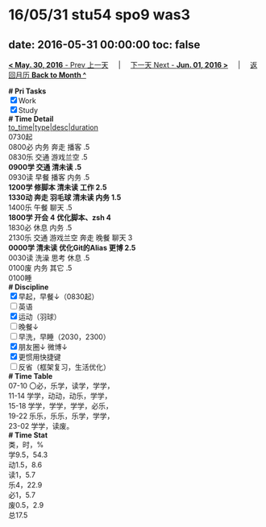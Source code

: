 # 16/05/31 stu54 spo9 was3

date: 2016-05-31 00:00:00
toc: false
---
[**< May. 30, 2016** - Prev 上一天](/lifelogs/2016/05/d30.md) &nbsp; &nbsp; | &nbsp; &nbsp; [下一天 Next - **Jun. 01, 2016 >**](/lifelogs/2016/06/d01.md) &nbsp; &nbsp; |  &nbsp; &nbsp; [返回月历 **Back to Month ^**](/lifelogs/2016/05/index.md)
<br/><div><b># Pri Tasks</b></div><div><input checked="true" type="checkbox"/>Work</div><div><input checked="true" type="checkbox"/>Study</div><div><b># Time Detail</b></div><div><u>to_time|type|desc|duration</u></div><div>0730起</div><div>0800必 内务 奔走 播客 .5</div><div>0830乐 交通 游戏兰空 .5</div><div><b>0900学 交通 清未读 .5</b></div><div>0930读 早餐 播客 内务 .5</div><div><b>1200学 修脚本 清未读 工作 2.5</b></div><div><b>1330动 奔走 羽毛球 清未读 内务 1.5</b></div><div>1400乐 午餐 聊天 .5</div><div><b>1800学 开会 4</b> <b>优化</b><b>脚本、zsh 4</b></div><div>1830必 休息 内务 .5</div><div>2130乐 交通 游戏兰空 奔走 晚餐 聊天 3</div><div><b>0000学 清未读 优化Git的Alias 更博 2.5</b></div><div>0030读 洗澡 思考 休息 .5</div><div>0100废 内务 其它 .5</div><div>0100睡</div><div><b># Discipline</b></div><div><input checked="true" type="checkbox"/>早起，早餐↓（0830起）</div><div><input type="checkbox"/>英语</div><div><input checked="true" type="checkbox"/>运动（羽球）</div><div><input type="checkbox"/>晚餐↓</div><div><input type="checkbox"/>早洗，早睡（2030，2300）</div><div><b><input checked="true" type="checkbox"/></b>朋友圈↓ 微博↓</div><div><input checked="true" type="checkbox"/>更惯用快捷键</div><div><input type="checkbox"/>反省（框架复习，生活优化）</div><div><b># Time Table</b></div><div>07-10 〇必，乐学，读学，学学，</div><div>11-14 学学，动动，动乐，学学，</div><div>15-18 学学，学学，学学，必乐，</div><div>19-22 乐乐，乐乐，乐学，学学，</div><div>23-02 学学，读废。</div><div><b># Time Stat</b></div><div>类，时，%</div><div>学9.5，54.3</div><div>动1.5，8.6</div><div>读1，5.7</div><div>乐4，22.9</div><div>必1，5.7</div><div>废0.5，2.9</div><div>总17.5</div>
